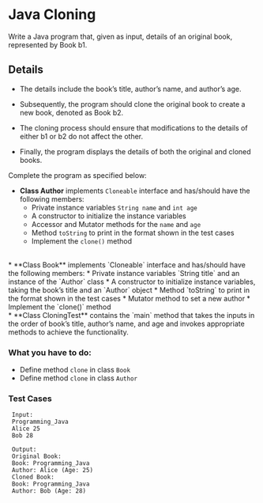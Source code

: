 # Java Cloning

Write a Java program that, given as input, details of an original book, represented by Book b1. 

## Details
* The details include the book’s title, author’s name, and author’s age. 
* Subsequently, the program should clone the original book to create a new book, denoted as Book b2. 

* The cloning process should ensure that modifications to the details of either b1 or b2 do not affect the other. 
* Finally, the program displays the details of both the original and cloned books.

Complete the program as specified below:

* **Class Author** implements `Cloneable` interface and has/should have the following members:
  * Private instance variables `String name` and `int age`
  * A constructor to initialize the instance variables
  * Accessor and Mutator methods for the `name` and `age`
  * Method `toString` to print in the format shown in the test cases
  * Implement the `clone()` method
<br>
* **Class Book** implements `Cloneable` interface and has/should have the following members:
  * Private instance variables `String title` and an instance of the `Author` class
  * A constructor to initialize instance variables, taking the book’s title and an `Author` object
  * Method `toString` to print in the format shown in the test cases
  * Mutator method to set a new author
  * Implement the `clone()` method
<br>
* **Class CloningTest** contains the `main` method that takes the inputs in the order of book’s title, author’s name, and age and invokes appropriate methods to achieve the functionality.

### What you have to do:
* Define method `clone` in class `Book`
* Define method `clone` in class `Author`


### Test Cases

```
 Input:
 Programming_Java
 Alice 25
 Bob 28

 Output:
 Original Book:
 Book: Programming_Java
 Author: Alice (Age: 25)
 Cloned Book:
 Book: Programming_Java
 Author: Bob (Age: 28)
 ```

 